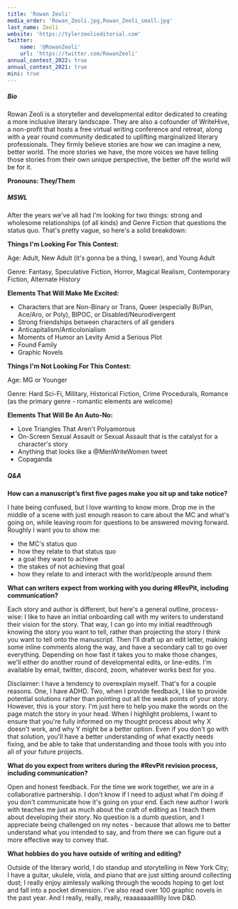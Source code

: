 ```yaml
---
title: 'Rowan Zeoli'
media_order: 'Rowan_Zeoli.jpg,Rowan_Zeoli_small.jpg'
last_name: Zeoli
website: 'https://tylerzeolieditorial.com'
twitter:
    name: '@RowanZeoli'
    url: 'https://twitter.com/RowanZeoli'
annual_contest_2022: true
annual_contest_2021: true
mini: true
---
```


##### Bio

Rowan Zeoli is a storyteller and developmental editor dedicated to creating a more inclusive literary landscape. They are also a cofounder of WriteHive, a non-profit that hosts a free virtual writing conference and retreat, along with a year round community dedicated to uplifting marginalized literary professionals. They firmly believe stories are how we can imagine a new, better world. The more stories we have, the more voices we have telling those stories from their own unique perspective, the better off the world will be for it.

**Pronouns: They/Them**

##### MSWL

After the years we've all had I'm looking for two things: strong and wholesome relationships (of all kinds) and Genre Fiction that questions the status quo. That's pretty vague, so here's a solid breakdown:

**Things I'm Looking For This Contest:**

Age: Adult, New Adult (it's gonna be a thing, I swear), and Young Adult

Genre: Fantasy, Speculative Fiction, Horror, Magical Realism, Contemporary Fiction, Alternate History

**Elements That Will Make Me Excited:**

* Characters that are Non-Binary or Trans, Queer (especially Bi/Pan, Ace/Aro, or Poly), BIPOC, or Disabled/Neurodivergent
* Strong friendships between characters of all genders
* Anticapitalism/Anticolonialism
* Moments of Humor an Levity Amid a Serious Plot
* Found Family
* Graphic Novels

**Things I'm Not Looking For This Contest:**

Age: MG or Younger

Genre: Hard Sci-Fi, Military, Historical Fiction, Crime Procedurals, Romance (as the primary genre - romantic elements are welcome)

**Elements That Will Be An Auto-No:**

* Love Triangles That Aren't Polyamorous
* On-Screen Sexual Assault or Sexual Assault that is the catalyst for a character's story
* Anything that looks like a @MenWriteWomen tweet
* Copaganda

##### Q&A

**How can a manuscript’s first five pages make you sit up and take notice?**

I hate being confused, but I love wanting to know more. Drop me in the middle of a scene with just enough reason to care about the MC and what's going on, while leaving room for questions to be answered moving forward. Roughly I want you to show me:
* the MC's status quo
* how they relate to that status quo
* a goal they want to achieve
* the stakes of not achieving that goal
* how they relate to and interact with the world/people around them

**What can writers expect from working with you during #RevPit, including communication?**

Each story and author is different, but here's a general outline, process-wise: I like to have an initial onboarding call with my writers to understand their vision for the story. That way, I can go into my initial readthrough knowing the story you want to tell, rather than projecting the story I think you want to tell onto the manuscript. Then I'll draft up an edit letter, making some inline comments along the way, and have a secondary call to go over everything. Depending on how fast it takes you to make those changes, we'll either do another round of developmental edits, or line-edits. I'm available by email, twitter, discord, zoom, whatever works best for you.

Disclaimer: I have a tendency to overexplain myself. That's for a couple reasons. One, I have ADHD. Two, when I provide feedback, I like to provide potential solutions rather than pointing out all the weak points of your story. However, this is your story. I'm just here to help you make the words on the page match the story in your head. When I highlight problems, I want to ensure that you're fully informed on my thought process about why X doesn't work, and why Y might be a better option. Even if you don't go with that solution, you'll have a better understanding of what exactly needs fixing, and be able to take that understanding and those tools with you into all of your future projects.

**What do you expect from writers during the #RevPit revision process, including communication?**

Open and honest feedback. For the time we work together, we are in a collaborative partnership. I don't know if I need to adjust what I'm doing if you don't communicate how it's going on your end. Each new author I work with teaches me just as much about the craft of editing as I teach them about developing their story. No question is a dumb question, and I appreciate being challenged on my notes - because that allows me to better understand what you intended to say, and from there we can figure out a more effective way to convey that.

**What hobbies do you have outside of writing and editing?**

Outside of the literary world, I do standup and storytelling in New York City; I have a guitar, ukulele, viola, and piano that are just sitting around collecting dust; I really enjoy aimlessly walking through the woods hoping to get lost and fall into a pocket dimension. I've also read over 100 graphic novels in the past year. And I really, really, really, reaaaaaaalllllly love D&D.